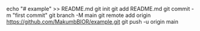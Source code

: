 echo "# example" >> README.md
git init
git add README.md
git commit -m "first commit"
git branch -M main
git remote add origin https://github.com/MakumbBIOR/example.git
git push -u origin main
